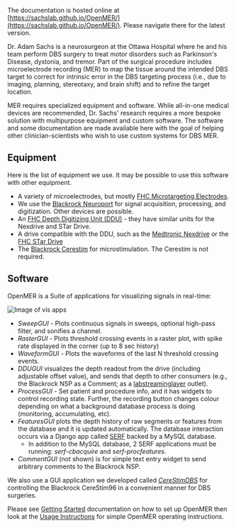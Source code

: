 The documentation is hosted online at [https://sachslab.github.io/OpenMER/](https://sachslab.github.io/OpenMER/). Please navigate there for the latest version.

Dr. Adam Sachs is a neurosurgeon at the Ottawa Hospital where he and his team perform DBS surgery to treat motor disorders such as Parkinson's Disease, dystonia, and tremor. Part of the surgical procedure includes microelectrode recording (MER) to map the tissue around the intended DBS target to correct for intrinsic error in the DBS targeting process (i.e., due to imaging, planning, stereotaxy, and brain shift) and to refine the target location.

MER requires specialized equipment and software. While all-in-one medical devices are recommended, Dr. Sachs' research requires a more bespoke solution with multipurpose equipment and custom software. The software and some documentation are made available here with the goal of helping other clinician-scientists who wish to use custom systems for DBS MER.

## Equipment

Here is the list of equipment we use. It may be possible to use this software with other equipment.

* A variety of microelectrodes, but mostly [FHC Microtargeting Electrodes](https://www.fh-co.com/product-category/microtargeting/).
* We use the [Blackrock Neuroport](https://www.blackrockmicro.com/neuroscience-research-products/neural-data-acquisition-systems/neuroport-daq-system/) for signal acquisition, processing, and digitization. Other devices are possible.
* An [FHC Depth Digitizing Unit (DDU)](https://www.fh-co.com/product/microtargeting-controller-power-assist-system-2-0/) - they have similar units for the Nexdrive and STar Drive.
* A drive compatible with the DDU, such as the [Medtronic Nexdrive](https://www.medicalexpo.com/prod/medtronic/product-70691-503248.html) or the [FHC STar Drive](https://www.fh-co.com/product/star-drive-motor-encoder-system/)
* The [Blackrock Cerestim](https://www.blackrockmicro.com/neuroscience-research-products/ephys-stimulation-systems/cerestim-96-neurostimulation-system/) for microstimulation. The Cerestim is not required.

## Software

OpenMER is a Suite of applications for visualizing signals in real-time:

![Image of vis apps](https://github.com/SachsLab/OpenMER/blob/master/vis_apps_screenshot.PNG?raw=true)

* *SweepGUI* - Plots continuous signals in sweeps, optional high-pass filter, and sonifies a channel.
* *RasterGUI* - Plots threshold crossing events in a raster plot, with spike rate displayed in the corner (up to 8 sec history)
* *WaveformGUI* - Plots the waveforms of the last N threshold crossing events.
* *DDUGUI* visualizes the depth readout from the drive (including adjustable offset value), and sends that depth to other consumers (e.g., the Blackrock NSP as a Comment; as a [labstreaminglayer](https://github.com/sccn/labstreaminglayer) outlet).
* *ProcessGUI* - Set patient and procedure info, and it has widgets to control recording state. Further, the recording button changes colour depending on what a background database process is doing (monitoring, accumulating, etc).
* *FeaturesGUI* plots the depth history of raw segments or features from the database and it is updated automatically. The database interaction occurs via a Django app called [SERF](https://github.com/cboulay/SERF) backed by a MySQL database.
  * In addition to the MySQL database, 2 SERF applications must be running: *serf-cbacquire* and *serf-procfeatures*.
* *CommentGUI* (not shown) is for simple text entry widget to send arbitrary comments to the Blackrock NSP.

We also use a GUI application we developed called [*CereStimDBS*](https://github.com/CerebusOSS/CereStimDBS) for controlling the Blackrock CereStim96 in a convenient manner for DBS surgeries.

Please see [Getting Started](getting-started.md) documentation on how to set up OpenMER then look at the [Usage Instructions](usage-instructions.md) for simple OpenMER operating instructions.
